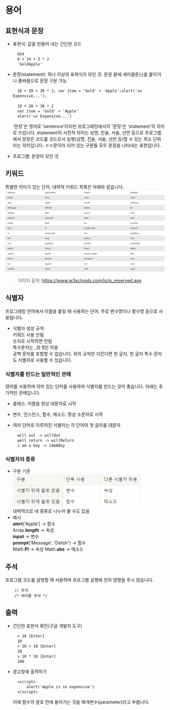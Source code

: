 # 용어
## 표현식과 문장
* 표현식: 값을 만들어 내는 간단한 코드  
  
        654  
        8 + 24 + 3 * 2
        'GoldApple'
* 문장(statement): 하나 이상의 표혁식이 모인 것. 문장 끝에 세미콜론(;)을 붙이거나 줄바꿈으로 문장 구분 가능
  
        10 + 20 + 30 * 2; var item = 'Gold' + 'Apple';alert('so Expensive...');
          
        10 + 20 + 30 * 2
        var item = 'Gold' + 'Apple'
        alert('so Expensive...')
    '문장'은 영어로 'sentence'이지만 프로그래밍에서의 '문장'은 'statement'의 의미로 쓰입니다. statement의 사전적 의미는 성명, 진술, 서술, 선언 등으로 프로그램에서 문장은 코드를 코드로서 실행(성명, 진술, 서술, 선언 등)할 수 있는 최소 단위라는 의미입니다. ㅇㅇ문이라 되어 있는 구분들 모두 문장을 나타내는 표현입니다.

* 프로그램: 문장이 모인 것

## 키워드
특별한 의미가 있는 단어. 대략적 키워드 목록은 아래와 같습니다.
![alt text](image-1.png)
> 이미지 출처: https://www.w3schools.com/js/js_reserved.asp 
## 식별자
프로그래밍 언어에서 이름을 붙일 때 사용하는 단어. 주로 변수명이나 함수명 등으로 사용됩니다.
* 식별자 생성 규칙  
    키워드 사용 안됨  
    숫자로 시작하면 안됨  
    특수문자는 _와 $만 허용  
    공백 문자를 포함할 수 없습니다.
위의 규칙만 지킨다면 한 글자, 한 글자 특수 문자도 식별자로 사용할 수 있습니다.
### 식별자를 만드는 일반적인 관례  
영어를 사용하며 의미 있는 단어를 사용하여 식별자를 만드는 것이 좋습니다. 아래는 추가적인 관례입니다.
* 클래스: 이름을 항상 대문자로 시작
* 변수, 인스턴스, 함수, 메소드: 항상 소문자로 시작
* 여러 단어로 이루어진 식별자는 각 단어의 첫 글자를 대문자
      
        will out -> willOut  
        well return -> willReturn  
        i am a boy -> iAmABoy
### 식별자의 종류  
* 구분 기준  
    ![alt text](image-2.png)  
    대략적으로 네 종류로 나누어 볼 수도 있음
* 예시  
    **alert**('Apple')              -> 함수  
    Array.**length**                -> 속성  
    **input**                       -> 변수  
    **prompt**('Message', 'Defstr') -> 함수  
    Math.**PI**                     -> 속성
    Math.**abs**                    -> 메소드

## 주석 
프로그램 코드를 설명할 때 사용하며 프로그램 실행에 전혀 영향을 주시 않습니다.  

        // 주석
        /* 여러줄 주석 */

## 출력
* 간단한 표현식 확인(구글 개발자 도구)  
    
        > 10 [Enter]
        10
        > 10 + 10 [Enter]
        20
        > 10 * 10 [Enter]
        100
* 경고창에 출력하기  

        <script>
            alert('Apple is so expensive')
        </script>
    이때 함수의 괄호 안에 들어가는 것을 매개변수(parameter)라고 부릅니다. 